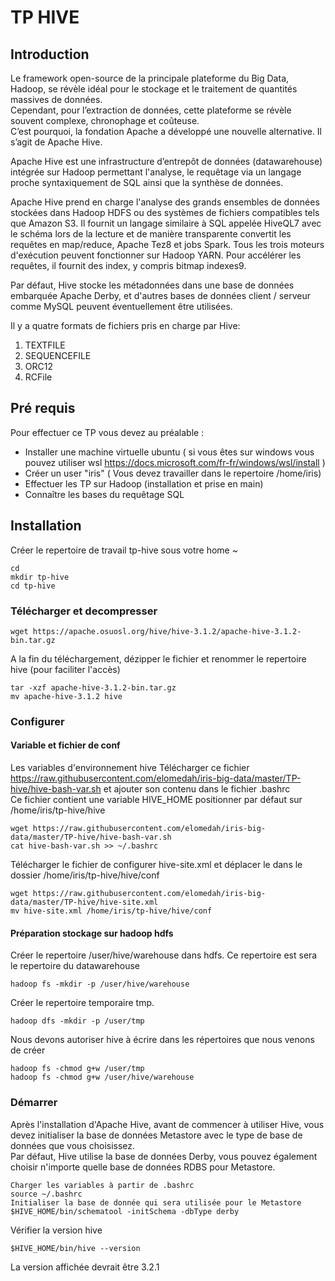 # TP HIVE

## Introduction
Le framework open-source de la principale plateforme du Big Data, Hadoop, se révèle idéal pour le stockage et le traitement de quantités massives de données.    
Cependant, pour l’extraction de données, cette plateforme se révèle souvent complexe, chronophage et coûteuse.   
C’est pourquoi, la fondation Apache a développé une nouvelle alternative. Il s’agit de Apache Hive.  

Apache Hive est une infrastructure d’entrepôt de données (datawarehouse) intégrée sur Hadoop permettant l'analyse, le requêtage via un langage proche syntaxiquement de SQL ainsi que la synthèse de données.

Apache Hive prend en charge l'analyse des grands ensembles de données stockées dans Hadoop HDFS ou des systèmes de fichiers compatibles tels que Amazon S3. Il fournit un langage similaire à SQL appelée HiveQL7 avec le schéma lors de la lecture et de manière transparente convertit les requêtes en map/reduce, Apache Tez8 et jobs Spark. Tous les trois moteurs d'exécution peuvent fonctionner sur Hadoop YARN. Pour accélérer les requêtes, il fournit des index, y compris bitmap indexes9.

Par défaut, Hive stocke les métadonnées dans une base de données embarquée Apache Derby, et d'autres bases de données client / serveur comme MySQL peuvent éventuellement être utilisées.   

Il y a quatre formats de fichiers pris en charge par Hive: 
1. TEXTFILE
2. SEQUENCEFILE
3. ORC12
4. RCFile


## Pré requis

Pour effectuer ce TP vous devez au préalable :

* Installer une machine virtuelle ubuntu ( si vous êtes sur windows vous pouvez utiliser wsl https://docs.microsoft.com/fr-fr/windows/wsl/install )   
* Créer un user "iris" ( Vous devez travailler dans le repertoire /home/iris)
* Effectuer les TP sur Hadoop (installation et prise en main)
* Connaître les bases du requêtage SQL


## Installation
Créer le repertoire de travail tp-hive sous votre home ~

```
cd
mkdir tp-hive
cd tp-hive
```

### Télécharger et decompresser

```
wget https://apache.osuosl.org/hive/hive-3.1.2/apache-hive-3.1.2-bin.tar.gz
```
A la fin du téléchargement, dézipper le fichier et renommer le repertoire hive (pour faciliter l'accès)

```
tar -xzf apache-hive-3.1.2-bin.tar.gz 
mv apache-hive-3.1.2 hive
```

### Configurer

#### Variable et fichier de conf
Les variables d'environnement hive
Télécharger ce fichier https://raw.githubusercontent.com/elomedah/iris-big-data/master/TP-hive/hive-bash-var.sh et ajouter son contenu dans le fichier .bashrc   
Ce fichier contient une variable HIVE_HOME positionner par défaut sur /home/iris/tp-hive/hive

```
wget https://raw.githubusercontent.com/elomedah/iris-big-data/master/TP-hive/hive-bash-var.sh
cat hive-bash-var.sh >> ~/.bashrc
```

Télécharger le fichier de configurer hive-site.xml et déplacer le dans le dossier /home/iris/tp-hive/hive/conf

```
wget https://raw.githubusercontent.com/elomedah/iris-big-data/master/TP-hive/hive-site.xml
mv hive-site.xml /home/iris/tp-hive/hive/conf
```

#### Préparation stockage sur hadoop hdfs
Créer le repertoire /user/hive/warehouse dans hdfs. Ce repertoire est sera le repertoire du datawarehouse

```
hadoop fs -mkdir -p /user/hive/warehouse
```

Créer le repertoire temporaire tmp.

```
hadoop dfs -mkdir -p /user/tmp
```

Nous devons autoriser hive à écrire dans les répertoires que nous venons de créer

```
hadoop fs -chmod g+w /user/tmp
hadoop fs -chmod g+w /user/hive/warehouse
```

### Démarrer
Après l'installation d'Apache Hive, avant de commencer à utiliser Hive, vous devez initialiser la base de données Metastore avec le type de base de données que vous choisissez.    
Par défaut, Hive utilise la base de données Derby, vous pouvez également choisir n'importe quelle base de données RDBS pour Metastore.

```
Charger les variables à partir de .bashrc
source ~/.bashrc
Initialiser la base de donnée qui sera utilisée pour le Metastore
$HIVE_HOME/bin/schematool -initSchema -dbType derby
```

Vérifier la version hive

```
$HIVE_HOME/bin/hive --version
```

La version affichée devrait être 3.2.1
